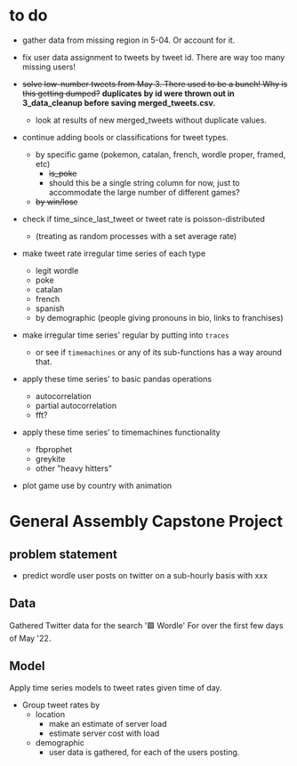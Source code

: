 
# to do

- gather data from missing region in 5-04. Or account for it.

- fix user data assignment to tweets by tweet id. There are way too many missing users!
- ~~solve low-number tweets from May 3. There used to be a bunch! Why is this getting dumped?~~ **duplicates by id were thrown out in 3_data_cleanup before saving merged_tweets.csv.**
     - look at results of new merged_tweets without duplicate values. 
- continue adding bools or classifications for tweet types.
    - by specific game (pokemon, catalan, french, wordle proper, framed, etc)
        - ~~is_poke~~
        - should this be a single string column for now, just to accommodate the large number of different games?
    - ~~by win/lose~~
- check if time_since_last_tweet or tweet rate is poisson-distributed
    - (treating as random processes with a set average rate)
- make tweet rate irregular time series of each type
    - legit wordle
    - poke
    - catalan
    - french
    - spanish
    - by demographic (people giving pronouns in bio, links to franchises)
- make irregular time series' regular by putting into `traces`
    - or see if `timemachines` or any of its sub-functions has a way around that.
- apply these time series' to basic pandas operations
    - autocorrelation
    - partial autocorrelation
    - fft?
- apply these time series' to timemachines functionality
    - fbprophet
    - greykite
    - other "heavy hitters"
- plot game use by country with animation


# General Assembly Capstone Project

## problem statement

- predict wordle user posts on twitter on a sub-hourly basis with xxx

## Data
Gathered Twitter data for the search '🟩 Wordle' For over the first few days of May '22.

## Model

Apply time series models to tweet rates given time of day.

- Group tweet rates by
    - location
        - make an estimate of server load
        - estimate server cost with load
    - demographic
        - user data is gathered, for each of the users posting.

